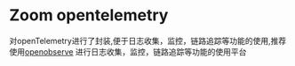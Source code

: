 # Zoom opentelemetry

对openTelemetry进行了封装,便于日志收集，监控，链路追踪等功能的使用,推荐使用[openobserve](https://github.com/openobserve/openobserve)
进行日志收集，监控，链路追踪等功能的使用平台

